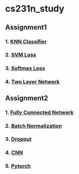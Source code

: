 # cs231n_study

## Assignment1

### 1. [KNN Classifier](https://github.com/dongminkim0220/cs231n_study/blob/master/assignment1/knn.ipynb)
### 2. [SVM Loss](https://github.com/dongminkim0220/cs231n_study/blob/master/assignment1/svm.ipynb)
### 3. [Softmax Loss](https://github.com/dongminkim0220/cs231n_study/blob/master/assignment1/softmax.ipynb)
### 4. [Two Layer Network](https://github.com/dongminkim0220/cs231n_study/blob/master/assignment1/two_layer_net.ipynb)

## Assignment2
### 1. [Fully Connected Network](https://github.com/dongminkim0220/cs231n_study/blob/master/assignment2/FullyConnectedNets.ipynb)
### 2. [Batch Normalization](https://github.com/dongminkim0220/cs231n_study/blob/master/assignment2/BatchNormalization.ipynb)
### 3. [Dropout](https://github.com/dongminkim0220/cs231n_study/blob/master/assignment2/Dropout.ipynb)
### 4. [CNN](https://github.com/dongminkim0220/cs231n_study/blob/master/assignment2/ConvolutionalNetworks.ipynb)
### 5. [Pytorch](https://github.com/dongminkim0220/cs231n_study/blob/master/assignment2/PyTorch.ipynb)
